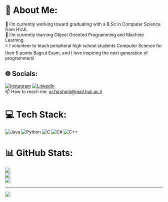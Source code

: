 # 💫 About Me:
🔭 I’m currently working toward graduating with a B.Sc in Computer Science from HUJI.<br>🌱 I’m currently learning Object Oriented Programming and Machine Learning.<br>⚡ I volunteer to teach peripheral high school students Computer Science for their 5 points Bagrut Exam, and I love inspiring the next generation of programmers!


## 🌐 Socials:
[![Instagram](https://img.shields.io/badge/Instagram-%23E4405F.svg?logo=Instagram&logoColor=white)](https://instagram.com/or_forshmit) [![LinkedIn](https://img.shields.io/badge/LinkedIn-%230077B5.svg?logo=linkedin&logoColor=white)](https://linkedin.com/in/or-forshmit)
<br>📫 How to reach me: or.forshmit@mail.huji.ac.il

# 💻 Tech Stack:
![Java](https://img.shields.io/badge/java-%23ED8B00.svg?style=for-the-badge&logo=openjdk&logoColor=white) ![Python](https://img.shields.io/badge/python-3670A0?style=for-the-badge&logo=python&logoColor=ffdd54) ![C](https://img.shields.io/badge/c-%2300599C.svg?style=for-the-badge&logo=c&logoColor=white) ![C#](https://img.shields.io/badge/c%23-%23239120.svg?style=for-the-badge&logo=csharp&logoColor=white) ![C++](https://img.shields.io/badge/c++-%2300599C.svg?style=for-the-badge&logo=c%2B%2B&logoColor=white)
# 📊 GitHub Stats:
![](https://github-readme-stats.vercel.app/api?username=OrF8&theme=dark&hide_border=true&include_all_commits=true&count_private=true)<br/>
![](https://github-readme-streak-stats.herokuapp.com/?user=OrF8&theme=dark&hide_border=true)<br/>
![](https://github-readme-stats.vercel.app/api/top-langs/?username=OrF8&theme=dark&hide_border=true&include_all_commits=true&count_private=true&layout=compact)


---
[![](https://visitcount.itsvg.in/api?id=OrF8&icon=0&color=0)](https://visitcount.itsvg.in)


<!---
OrF8/OrF8 is a ✨ special ✨ repository because its `README.md` (this file) appears on your GitHub profile.
You can click the Preview link to take a look at your changes.
--->

